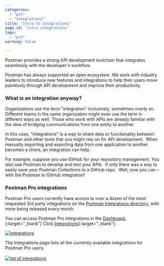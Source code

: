 ```yaml
---
categories:
  - "pro"
  - "integrations"
title: "Intro to Integrations"
page_id: "intro_integrations"
tags: 
  - "pro"
warning: false

---
```


Postman provides a strong API development toolchain that integrates seamlessly with the developer's workflow. 

Postman has always supported an open ecosystem. We work with industry leaders to introduce new features and integrations to help their users move painlessly through API development and improve their productivity.

### What is an integration anyway?

Organizations use the term "integration" inclusively, sometimes overly so. Different teams in the same organization might even use the term in different ways as well. Those who work with APIs are already familiar with the idea of bridging communications from one entity to another.

In this case, "integrations" is a way to share data or functionality between Postman and other tools that you might rely on for API development.  When manually importing and exporting data from one application to another becomes a chore, an integration can help.

For example, suppose you use GitHub for your repository management. You also use Postman to develop and test your APIs.  If only there was a way to easily save your Postman Collections to a GitHub repo.  Well, now you can – with the Postman to GitHub integration!

### Postman Pro integrations

Postman Pro users currently have access to over a dozen of the most requested 3rd party integrations on the [Postman Integrations directory](https://app.getpostman.com/dashboard/integrations), with more being released every month. 

You can access Postman Pro integrations in the [Dashboard.](https://the.postman.co/dashboard?){:target="_blank"} Click [Integrations](https://app.getpostman.com/dashboard/integrations){:target="_blank"}.

  [![integrations](https://s3.amazonaws.com/postman-static-getpostman-com/postman-docs/integrations.png)](https://s3.amazonaws.com/postman-static-getpostman-com/postman-docs/integrations.png)

The Integrations page lists all the currently available integrations for Postman Pro users.
  <br>
  <br>
[![list of integrations](http://blog.getpostman.com/wp-content/uploads/2017/02/gif-highfps-1.gif)](http://blog.getpostman.com/wp-content/uploads/2017/02/gif-highfps-1.gif)

